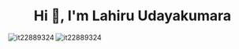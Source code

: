 <h1 align="center">Hi 👋, I'm Lahiru Udayakumara</h1>


<p><img align="left" src="https://github-readme-stats.vercel.app/api/top-langs?username=it22889324&show_icons=true&locale=en&layout=compact" alt="it22889324" /></p>
<p><img align="left" src="https://github-readme-stats.vercel.app/api?username=it22889324&show_icons=true&locale=en" alt="it22889324" /></p>


